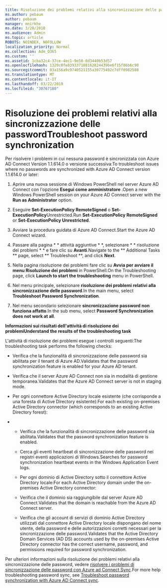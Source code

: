 ```yaml
---
title: Risoluzione dei problemi relativi alla sincronizzazione delle password
ms.author: pebaum
author: pebaum
manager: mnirkhe
ms.date: 3/20/2018
ms.audience: Admin
ms.topic: article
ROBOTS: NOINDEX, NOFOLLOW
localization_priority: Normal
ms.collection: Adm_O365
ms.custom: ''
ms.assetid: 1cba32c4-37ce-4ec1-9e58-8d3440b53d57
ms.openlocfilehash: 1320c0fe839337188162824439be6f15f86b6c90
ms.sourcegitcommit: 03a156a9c9740521155a30775492c7dff0982588
ms.translationtype: MT
ms.contentlocale: it-IT
ms.lasthandoff: 03/22/2019
ms.locfileid: "30767180"
---
```

# <a name="troubleshoot-password-synchronization"></a><span data-ttu-id="1fd9b-102">Risoluzione dei problemi relativi alla sincronizzazione delle password</span><span class="sxs-lookup"><span data-stu-id="1fd9b-102">Troubleshoot password synchronization</span></span>

<span data-ttu-id="1fd9b-103">Per risolvere i problemi in cui nessuna password è sincronizzata con Azure AD Connect Version 1.1.614.0 o versione successiva:</span><span class="sxs-lookup"><span data-stu-id="1fd9b-103">To troubleshoot issues where no passwords are synchronized with Azure AD Connect version 1.1.614.0 or later:</span></span>
  
1. <span data-ttu-id="1fd9b-104">Aprire una nuova sessione di Windows PowerShell nel server Azure AD Connect con l'opzione **Esegui come amministratore** .</span><span class="sxs-lookup"><span data-stu-id="1fd9b-104">Open a new Windows PowerShell session on your Azure AD Connect server with the **Run as Administrator** option.</span></span> 
    
2. <span data-ttu-id="1fd9b-105">Eseguire **Set-ExecutionPolicy RemoteSigned** o **Set-ExecutionPolicy**Unrestricted.</span><span class="sxs-lookup"><span data-stu-id="1fd9b-105">Run **Set-ExecutionPolicy RemoteSigned** or **Set-ExecutionPolicy Unrestricted**.</span></span> 
    
3. <span data-ttu-id="1fd9b-106">Avviare la procedura guidata di Azure AD Connect.</span><span class="sxs-lookup"><span data-stu-id="1fd9b-106">Start the Azure AD Connect wizard.</span></span>
    
4. <span data-ttu-id="1fd9b-107">Passare alla pagina \* \* attività aggiuntive \* \*, selezionare \* \* risoluzione dei problemi \* \* e fare clic su **Avanti**.</span><span class="sxs-lookup"><span data-stu-id="1fd9b-107">Navigate to the \*\* Additional Tasks \*\* page, select \*\* Troubleshoot \*\*, and click **Next**.</span></span> 
    
5. <span data-ttu-id="1fd9b-108">Nella pagina risoluzione dei problemi fare clic su **Avvia per avviare il menu Risoluzione dei problemi** in PowerShell.</span><span class="sxs-lookup"><span data-stu-id="1fd9b-108">On the Troubleshooting page, click **Launch to start the troubleshooting** menu in PowerShell.</span></span> 
    
6. <span data-ttu-id="1fd9b-109">Nel menu principale, selezionare **risoluzione dei problemi relativi alla sincronizzazione delle password**.</span><span class="sxs-lookup"><span data-stu-id="1fd9b-109">In the main menu, select **Troubleshoot Password Synchronization**.</span></span> 
    
7. <span data-ttu-id="1fd9b-110">Nel menu secondario selezionare **sincronizzazione password non funziona affatto**.</span><span class="sxs-lookup"><span data-stu-id="1fd9b-110">In the sub menu, select **Password Synchronization does not work at all**.</span></span> 
    
 <span data-ttu-id="1fd9b-111">**Informazioni sui risultati dell'attività di risoluzione dei problemi**</span><span class="sxs-lookup"><span data-stu-id="1fd9b-111">**Understand the results of the troubleshooting task**</span></span>
  
<span data-ttu-id="1fd9b-112">L'attività di risoluzione dei problemi esegue i controlli seguenti:</span><span class="sxs-lookup"><span data-stu-id="1fd9b-112">The troubleshooting task performs the following checks:</span></span>
  
- <span data-ttu-id="1fd9b-113">Verifica che la funzionalità di sincronizzazione delle password sia abilitata per il tenant di Azure AD.</span><span class="sxs-lookup"><span data-stu-id="1fd9b-113">Validates that the password synchronization feature is enabled for your Azure AD tenant.</span></span>
    
- <span data-ttu-id="1fd9b-114">Verifica che il server Azure AD Connect non sia in modalità di gestione temporanea.</span><span class="sxs-lookup"><span data-stu-id="1fd9b-114">Validates that the Azure AD Connect server is not in staging mode.</span></span>
    
- <span data-ttu-id="1fd9b-115">Per ogni connettore Active Directory locale esistente (che corrisponde a una foresta di Active Directory esistente):</span><span class="sxs-lookup"><span data-stu-id="1fd9b-115">For each existing on-premises Active Directory connector (which corresponds to an existing Active Directory forest):</span></span>
    
- 
  - <span data-ttu-id="1fd9b-116">Verifica che la funzionalità di sincronizzazione delle password sia abilitata.</span><span class="sxs-lookup"><span data-stu-id="1fd9b-116">Validates that the password synchronization feature is enabled.</span></span>
    
  - <span data-ttu-id="1fd9b-117">Cerca gli eventi heartbeat di sincronizzazione delle password nei registri eventi applicazioni di Windows.</span><span class="sxs-lookup"><span data-stu-id="1fd9b-117">Searches for password synchronization heartbeat events in the Windows Application Event logs.</span></span>
    
  - <span data-ttu-id="1fd9b-118">Per ogni dominio di Active Directory sotto il connettore Active Directory locale:</span><span class="sxs-lookup"><span data-stu-id="1fd9b-118">For each Active Directory domain under the on-premises Active Directory connector:</span></span>
    
  - <span data-ttu-id="1fd9b-119">Verifica che il dominio sia raggiungibile dal server Azure AD Connect.</span><span class="sxs-lookup"><span data-stu-id="1fd9b-119">Validates that the domain is reachable from the Azure AD Connect server.</span></span>
    
  - <span data-ttu-id="1fd9b-120">Verifica che gli account di servizi di dominio Active Directory utilizzati dal connettore Active Directory locale dispongano del nome utente, della password e delle autorizzazioni corretti necessari per la sincronizzazione delle password.</span><span class="sxs-lookup"><span data-stu-id="1fd9b-120">Validates that the Active Directory Domain Services (AD DS) accounts used by the on-premises Active Directory connector has the correct username, password, and permissions required for password synchronization.</span></span>
    
<span data-ttu-id="1fd9b-121">Per ulteriori informazioni sulla risoluzione dei problemi relativi alla sincronizzazione delle password, vedere [risolvere i problemi di sincronizzazione delle password con Azure ad Connect Sync](https://docs.microsoft.com/azure/active-directory/connect/active-directory-aadconnectsync-troubleshoot-password-synchronization).</span><span class="sxs-lookup"><span data-stu-id="1fd9b-121">For more help troubleshooting password sync, see [Troubleshoot password synchronization with Azure AD Connect sync](https://docs.microsoft.com/azure/active-directory/connect/active-directory-aadconnectsync-troubleshoot-password-synchronization).</span></span>
  

